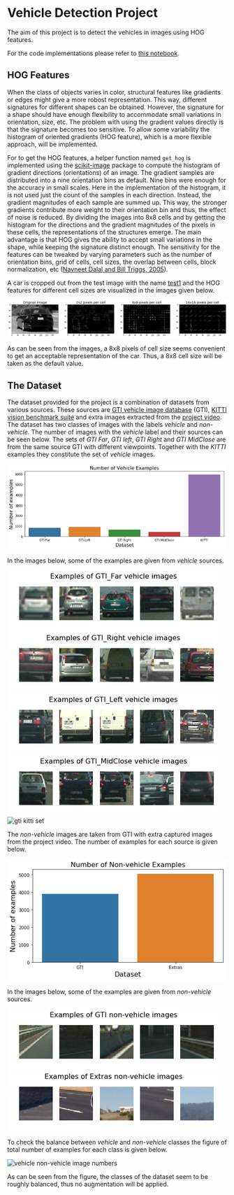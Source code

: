 # Vehicle Detection Project

The aim of this project is to detect the vehicles in images using HOG features.

For the code implementations please refer to [this notebook](./project-code.ipynb).

## HOG Features

When the class of objects varies in color, structural features like gradients or edges might give a more robost representation. This way, different signatures for different shapes can be obtained. However, the signature for a shape should have enough flexibility to accommodate small variations in orientation, size, etc. The problem with using the gradient values directly is that the signature becomes too sensitive. To allow some variability the histogram of oriented gradients (HOG feature), which is a more flexible approach, will be implemented.

For to get the HOG features, a helper function named `get_hog` is implemented using the [scikit-image](http://scikit-image.org/) package to compute the histogram of gradient directions (orientations) of an image. The gradient samples are distributed into a nine orientation bins as default. Nine bins were enough for the accuracy in small scales. Here in the implementation of the histogram, it is not used just the count of the samples in each direction. Instead, the gradient magnitudes of each sample are summed up. This way, the stronger gradients contribute more weight to their orientation bin and thus, the effect of noise is reduced. By dividing the images into 8x8 cells and by getting the histogram for the directions and the gradient magnitudes of the pixels in these cells, the representations of the structures emerge. The main advantage is that HOG gives the ability to accept small variations in the shape, while keeping the signature distinct enough. The sensitivity for the features can be tweaked by varying parameters such as the number of orientation bins, grid of cells, cell sizes, the overlap between cells, block normalization, etc ([Navneet Dalal and Bill Triggs, 2005](http://ieeexplore.ieee.org/document/1467360/)).

A car is cropped out from the test image with the name [test1](./test_images/test1.jpg) and the HOG features for different cell sizes are visualized in the images given below.

![hog images for different cell sizes](./images/car-hog-npixels.png)

As can be seen from the images, a 8x8 pixels of cell size seems convenient to get an acceptable representation of the car. Thus, a 8x8 cell size will be taken as the default value.

## The Dataset

The dataset provided for the project is a combination of datasets from various sources. These sources are [GTI vehicle image database](http://www.gti.ssr.upm.es/data/Vehicle_database.html) (GTI), [KITTI vision benchmark suite](http://www.cvlibs.net/datasets/kitti/) and extra images extracted from the [project video](./project_video.mp4). The dataset has two classes of images with the labels *vehicle* and *non-vehicle*. The number of images with the *vehicle* label and their sources can be seen below. The sets of *GTI Far*, *GTI left*, *GTI Right* and *GTI MidClose* are from the same source GTI with different viewpoints. Together with the *KITTI* examples they constitute the set of *vehicle* images.

![vehicle image numbers](./images/vehicle-sets.png)

In the images below, some of the examples are given from *vehicle* sources.

![gti far set](./images/gti_far.png)
![gti right set](./images/gti_right.png)
![gti left set](./images/gti_left.png)
![gti midclose set](./images/gti_midclose.png)
![gti kitti set](./images/gti_kitti.png)

The *non-vehicle* images are taken from GTI with extra captured images from the project video. The number of examples for each source is given below.

![non-vehicle image numbers](./images/non-vehicle-sets.png)

In the images below, some of the examples are given from *non-vehicle* sources.

![gti non vehicle set](./images/non_vehicle_gti.png)
![extras non vehicle set](./images/non_vehicle_extras.png)

To check the balance between *vehicle* and *non-vehicle* classes the figure of total number of examples for each class is given below.

![vehicle non-vehicle image numbers](./n-classes.png)

As can be seen from the figure, the classes of the dataset seem to be roughly balanced, thus no augmentation will be applied.

